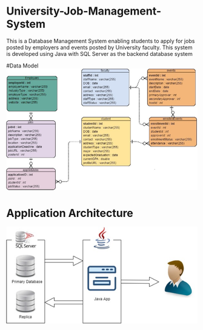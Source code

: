 # University-Job-Management-System
This is a Database Management System enabling students to apply for jobs posted by employers and events posted by University faculty. This system is developed using Java with SQL Server as the backend database system

#Data Model
![alt text](https://github.com/surjits254/University-Job-Management-System/blob/master/Images%20and%20Presentation/College.jpg?raw=true)

# Application Architecture
![alt text](https://github.com/surjits254/University-Job-Management-System/blob/master/Images%20and%20Presentation/Db_sys_infra.jpg?raw=true)
